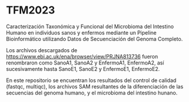 # TFM2023
Caracterización Taxonómica y Funcional del Microbioma del Intestino Humano en individuos sanos y enfermos mediante un Pipeline Bioinformático utilizando Datos de Secuenciación del Genoma Completo.

Los archivos descargados de https://www.ebi.ac.uk/ena/browser/view/PRJNA813736 fueron renombraron como SanoA1, SanoA2 y EnfermoA1, EnfermoA2, así sucesivamente hasta SanoE1, SanoE2 y EnfermoE1, EnfermoE2.

En este repositorio se encuentran los resultados del control de calidad (fastqc, multiqc), los archivos SAM resultantes de la diferenciación de las secuencias del genoma humano, y el microbioma del intestino hunano. 

